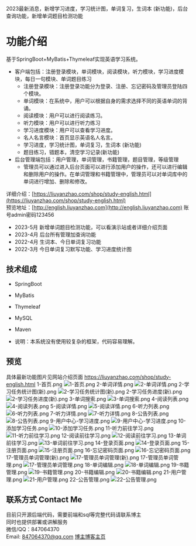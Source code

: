 2023最新消息，新增学习进度，学习统计图，单词复习，生词本 (新功能)，后台查询功能，新增单词题目检测功能
# 功能介绍
基于SpringBoot+MyBatis+Thymeleaf实现英语学习系统。

- 客户端包括：注册登录模块，单词模块，阅读模块，听力模块，学习进度模块，每日一句模块、单词题目练习
    - 注册登录模块：注册登录功能分为登录、注册、忘记密码及管理员登陆四个模块。
    - 单词模块：在系统中，用户可以根据自身的需求选择不同的英语单词的背诵。
    - 阅读模块：用户可以进行阅读练习。
    - 听力模块：用户可以进行听力练习
    - 学习进度模块：用户可以查看学习进度。
    - 名人名言模块：首页显示英语名人名言。
    - 学习进度，学习统计图，单词复习，生词本 (新功能)
    - 题目练习，错题本，清空学习记录(新功能)
- 后台管理端包括：用户管理，单词管理，书籍管理，题目管理，等级管理
    - 管理员可以通过进入后台页面可以进行添加用户的操作，还可以进行编辑和删除用户的操作。在单词管理和书籍管理中，管理员可以对单词库中的单词进行增加、删除和修改。


详细介绍：[https://liuyanzhao.com/shop/study-english.html](https://liuyanzhao.com/shop/study-english.html) <br/>
预览地址：[http://english.liuyanzhao.com](http://english.liuyanzhao.com) 账号admin密码123456

- 2023-5月 新增单词题目检测功能，可以看演示站或者详细介绍页面
- 2023-4月 后台所有管理加查询功能
- 2022-4月 生词本、今日单词复习功能
- 2022-3月 今日单词复习默写功能、学习进度统计图

## 技术组成
- SpringBoot
- MyBatis
- Thymeleaf
- MySQL
- Maven

- 说明：本系统没有使用较复杂的框架，代码容易理解。

## 预览
具体最新功能图片见网站介绍页面 https://liuyanzhao.com/shop/study-english.html
1-首页.png
![1-首页.png](img/1-首页.png)
2-单词详情.png
![2-单词详情.png](img/2-单词详情.png)
2-学习任务统计图(新).png
![2-学习任务统计图(新).png](img/2-学习任务统计图(新).png)
2-学习任务进度(新).png
![2-学习任务进度(新).png](img/2-学习任务进度(新).png)
3-单词搜索.png
![3-单词搜索.png](img/3-单词搜索.png)
4-阅读列表.png
![4-阅读列表.png](img/4-阅读列表.png)
5-阅读详情.png
![5-阅读详情.png](img/5-阅读详情.png)
6-听力列表.png
![6-听力列表.png](img/6-听力列表.png)
7-听力详情.png
![7-听力详情.png](img/7-听力详情.png)
8-公告列表.png
![8-公告列表.png](img/8-公告列表.png)
9-用户中心-学习进度.png
![9-用户中心-学习进度.png](img/9-用户中心-学习进度.png)
10-添加学习任务.png
![10-添加学习任务.png](img/10-添加学习任务.png)
11-听力前往学习.png
![11-听力前往学习.png](img/11-听力前往学习.png)
12-阅读前往学习.png
![12-阅读前往学习.png](img/12-阅读前往学习.png)
13-单词前往学习.png
![13-单词前往学习.png](img/13-单词前往学习.png)
14-登录页面.png
![14-登录页面.png](img/14-登录页面.png)
15-注册页面.png
![15-注册页面.png](img/15-注册页面.png)
16-忘记密码页面.png
![16-忘记密码页面.png](img/16-忘记密码页面.png)
17-管理员单词管理(新).png
![17-管理员单词管理(新).png](img/17-管理员单词管理(新).png)
17-管理员单词管理.png
![17-管理员单词管理.png](img/17-管理员单词管理.png)
18-单词编辑.png
![18-单词编辑.png](img/18-单词编辑.png)
19-书籍管理.png
![19-书籍管理.png](img/19-书籍管理.png)
20-书籍编辑.png
![20-书籍编辑.png](img/20-书籍编辑.png)
21-用户管理.png
![21-用户管理.png](img/21-用户管理.png)
22-公告管理.png
![22-公告管理.png](img/22-公告管理.png)




## 联系方式 Contact Me
目前只开源后端代码，需要前端和sql等完整代码请联系博主 <br/>
同时也提供部署或讲解服务  <br/>
微信/QQ：847064370 <br/>
Email: 847064370@qq.com
[博主博客主页](https://liuyanzhao.com/shop.html) <br/>

